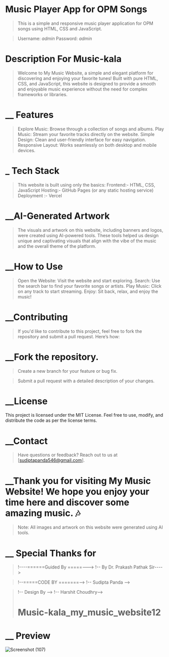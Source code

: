 # Music Player App for OPM Songs

> This is a simple and responsive music player application for OPM songs using HTML, CSS and JavaScript.


> Username: *admin*
> Password: *admin*

# Description For Music-kala

> Welcome to My Music Website, a simple and elegant platform for discovering and enjoying your favorite tunes! Built with pure HTML, CSS, and    JavaScript, this website is designed to provide a smooth and enjoyable music experience without the need for complex frameworks or libraries.

# __ Features
> Explore Music: Browse through a collection of songs and albums.
> Play Music: Stream your favorite tracks directly on the website.
> Simple Design: Clean and user-friendly interface for easy navigation.
> Responsive Layout: Works seamlessly on both desktop and mobile devices.

# _ Tech Stack

>This website is built using only the basics:
>Frontend:- HTML, CSS, JavaScript
>Hosting:- GitHub Pages (or any static hosting service)
> Deployment :- Vercel

# __AI-Generated Artwork

>The visuals and artwork on this website, including banners and logos, were created using AI-powered tools. These tools helped us design unique and captivating visuals that align with the vibe of the music and the overall theme of the platform.

# __How to Use
>Open the Website: Visit the website and start exploring.
>Search: Use the search bar to find your favorite songs or artists.
>Play Music: Click on any track to start streaming.
>Enjoy: Sit back, relax, and enjoy the music!

# __Contributing
>If you'd like to contribute to this project, feel free to fork the repository and submit a pull request. Here’s how:

# __Fork the repository.

>Create a new branch for your feature or bug fix.

>Submit a pull request with a detailed description of your changes.

# __License
This project is licensed under the MIT License. Feel free to use, modify, and distribute the code as per the license terms.

# __Contact
>Have questions or feedback? Reach out to us at [sudiptapanda546@gmail.com].

# __Thank you for visiting My Music Website! We hope you enjoy your time here and discover some amazing music. 🎶

>Note: All images and artwork on this website were generated using AI tools.

# __ Special Thanks for
>!----======Guided By =====--->
>!-- By Dr. Prakash Pathak Sir---->

>!--=====CODE BY =======-->
>!-- Sudipta Panda -->

>!-- Design By -->
>!-- Harshit Choudhry-->
>
># Music-kala_my_music_website12


# __ Preview
![Screenshot (107)](https://github.com/user-attachments/assets/a4898fe9-66e3-4e84-bf45-8607e1ce768b)



